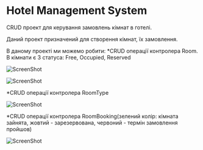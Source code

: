 Hotel Management System
==================================

CRUD проект для керування замовлень кімнат в готелі.

Даний проект призначений для створення кімнат, їх замовлення.

В даному проекті ми можемо робити:
 *CRUD операції контролера Room. В кімнати є 3 статуса: Free, Occupied, Reserved

![ScreenShot](Hotel-System-ASP.NET/HotelManagementSystem/HotelManagementSystem/wwwroot/SiteView/RoomView.jpg)

![ScreenShot](https://github.com/VBarbarych/Hotel-System-ASP.NET/tree/main/HotelManagementSystem/HotelManagementSystem/wwwroot/SiteView/RoomDetailsView.jpg)

 *CRUD операції контролера RoomType

![ScreenShot](https://raw.githubusercontent.com/VBarbarych/Hotel-System-ASP.NET/main/HotelManagementSystem/HotelManagementSystem/wwwroot/SiteView/RoomCategories.jpg)

 *CRUD операції контролера RoomBooking(зелений колір: кімната зайнята, жовтий - зарезервована, червоний -   термін замовлення пройшов)

![ScreenShot](master/Hotel-System-ASP.NET/HotelManagementSystem/HotelManagementSystem/wwwroot/SiteView/BookingView.jpg)
